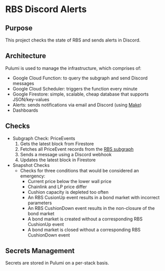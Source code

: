 # RBS Discord Alerts

## Purpose

This project checks the state of RBS and sends alerts in Discord.

## Architecture

Pulumi is used to manage the infrastructure, which comprises of:

- Google Cloud Function: to query the subgraph and send Discord messages
- Google Cloud Scheduler: triggers the function every minute
- Google Firestore: simple, scalable, cheap database that supports JSON/key-values
- Alerts: sends notifications via email and Discord (using [Make](https://us1.make.com/126792/scenarios/463632/edit))
- Dashboards

## Checks

- Subgraph Check: PriceEvents
  1. Gets the latest block from Firestore
  2. Fetches all PriceEvent records from the [RBS subgraph](https://github.com/OlympusDAO/rbs-subgraph)
  3. Sends a message using a Discord webhook
  4. Updates the latest block in Firestore
- Snapshot Checks
  - Checks for three conditions that would be considered an emergency:
    - Current price below the lower wall price
    - Chainlink and LP price differ
    - Cushion capacity is depleted too often
    - An RBS CusionUp event results in a bond market with incorrect parameters
    - An RBS CushionDown event results in the non-closure of the bond market
    - A bond market is created without a corresponding RBS CushionUp event
    - A bond market is closed without a corresponding RBS CushionDown event

## Secrets Management

Secrets are stored in Pulumi on a per-stack basis.
